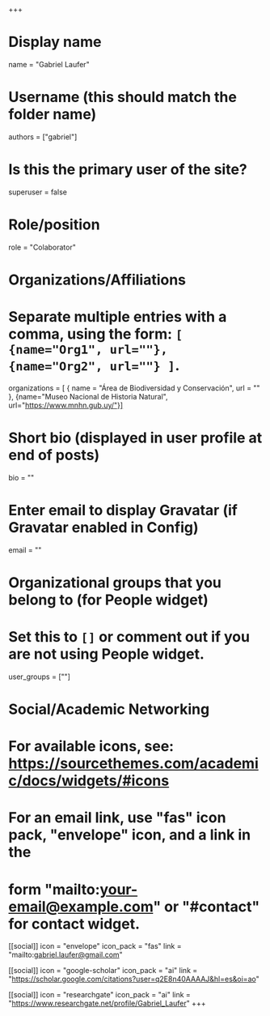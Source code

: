 +++
# Display name
name = "Gabriel Laufer"

# Username (this should match the folder name)
authors = ["gabriel"]

# Is this the primary user of the site?
superuser = false

# Role/position
role = "Colaborator"

# Organizations/Affiliations
#   Separate multiple entries with a comma, using the form: `[ {name="Org1", url=""}, {name="Org2", url=""} ]`.
organizations = [ { name = "Área de Biodiversidad y Conservación", url = "" }, {name="Museo Nacional de Historia Natural", url="https://www.mnhn.gub.uy/"}]

# Short bio (displayed in user profile at end of posts)
bio = ""

# Enter email to display Gravatar (if Gravatar enabled in Config)
email = ""


# Organizational groups that you belong to (for People widget)
#   Set this to `[]` or comment out if you are not using People widget.
user_groups = [""]

# Social/Academic Networking
# For available icons, see: https://sourcethemes.com/academic/docs/widgets/#icons
#   For an email link, use "fas" icon pack, "envelope" icon, and a link in the
#   form "mailto:your-email@example.com" or "#contact" for contact widget.

[[social]]
  icon = "envelope"
  icon_pack = "fas"
  link = "mailto:gabriel.laufer@gmail.com"

[[social]]
  icon = "google-scholar"
  icon_pack = "ai"
  link = "https://scholar.google.com/citations?user=q2E8n40AAAAJ&hl=es&oi=ao"

[[social]]
  icon = "researchgate"
  icon_pack = "ai"
  link = "https://www.researchgate.net/profile/Gabriel_Laufer"
+++

